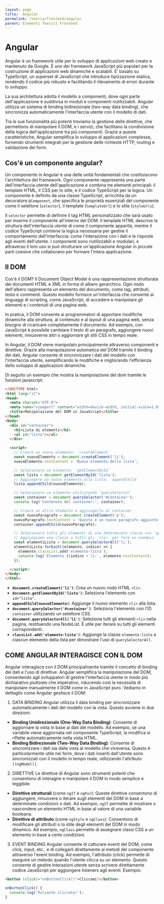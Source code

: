 ```yaml
---
layout: page
title:  Angular
permalink: /teoria/frontend/angular
parent: Elementi Teorici Frontend
---
```


# Angular

Angular è un framework utile per lo sviluppo di applicazioni web creato e mantenuto da Google. È uno dei framework JavaScript più popolari per la costruzione di applicazioni web dinamiche e scalabili. E’ basato su TypeScript, un superset di JavaScript che introduce tipizzazione statica, rendendo il codice più robusto e facilitando il rilevamento di errori durante lo sviluppo. 

La sua architettura adotta il modello a componenti, dove ogni parte dell'applicazione è suddivisa in moduli e componenti riutilizzabili. Angular utilizza un sistema di binding bidirezionale (two-way data binding), che sincronizza automaticamente l'interfaccia utente con il modello di dati. 

Tra le sue funzionalità più potenti troviamo la gestione delle direttive, che permettono di manipolare il DOM, e i servizi, che facilitano la condivisione della logica dell'applicazione tra più componenti. Grazie a queste caratteristiche, Angular semplifica lo sviluppo di applicazioni complesse, fornendo strumenti integrati per la gestione delle richieste HTTP, routing e validazione dei form.

## Cos'è un componente angular?

Un componente in Angular è una delle unità fondamentali che costituiscono l'architettura del framework. Ogni componente rappresenta una parte dell'interfaccia utente dell'applicazione e combina tre elementi principali: il template HTML, il CSS per lo stile, e il codice TypeScript per la logica. Un componente è definito da una classe TypeScript, arricchita da un decoratore `@Component`, che specifica le proprietà essenziali del componente come il selettore (`selector`), il template (`templateUrl`) e lo stile (`styleUrls`).

Il `selector` permette di definire il tag HTML personalizzato che sarà usato per inserire il componente all'interno del DOM. Il template HTML descrive la struttura dell'interfaccia utente di come il componente apparità, mentre il codice TypeScript contiene la logica necessaria per gestire il comportamento dell'interfaccia: come l'interazione con i dati e le risposte agli eventi dell'utente. I componenti sono riutilizzabili e modulari, e attraverso il loro uso si può strutturare un'applicazione Angular in piccole parti coesive che collaborano per formare l'intera applicazione.

## Il DOM
Cos'è il DOM? Il Document Object Model è una rappresentazione strutturata dei documenti HTML e XML in forma di albero gerarchico. Ogni nodo dell'albero rappresenta un elemento del documento, come tag, attributi, testo e commenti. Questo modello fornisce un'interfaccia che consente ai linguaggi di scripting, come JavaScript, di accedere e manipolare gli elementi e i contenuti di una pagina web.

In pratica, il DOM consente ai programmatori di apportare modifiche dinamiche alla struttura, al contenuto e al layout di una pagina web, senza bisogno di ricaricare completamente il documento. Ad esempio, con JavaScript è possibile cambiare il testo di un paragrafo, aggiungere nuovi elementi, rimuoverne altri o aggiornare gli stili CSS in tempo reale.

In Angular, il DOM viene manipolato principalmente attraverso componenti e direttive. Grazie alla manipolazione automatica del DOM tramite il binding dei dati, Angular consente di sincronizzare i dati del modello con l'interfaccia utente, semplificando le modifiche e migliorando l'efficienza dello sviluppo di applicazioni dinamiche.

Di seguito un esempio che mostra la manipolazione del dom tramite le funzioni javascript:

```html
<!DOCTYPE html>
<html lang="it">
<head>
  <meta charset="UTF-8">
  <meta name="viewport" content="width=device-width, initial-scale=1.0">
  <title>Manipolazione del DOM in JavaScript</title>
</head>
<body>
  <div id="container">
    <h2>Lista di elementi</h2>
    <ul id="lista"></ul>
  </div>

  <script>
    // Creare un nuovo elemento: `createElement`
    const nuovoElemento = document.createElement('li');
    nuovoElemento.textContent = 'Nuovo elemento della lista';

    // Selezionare un elemento: `getElementById`
    const lista = document.getElementById('lista');
    // Aggiungere un nuovo elemento alla lista: `appendChild`
    lista.appendChild(nuovoElemento);

    // Selezionare un elemento utilizzando `querySelector`
    const container = document.querySelector('#container');
    console.log('Contenuto del container:', container);

    // Creare un altro elemento e aggiungerlo al container
    const nuovoParagrafo = document.createElement('p');
    nuovoParagrafo.textContent = 'Questo è un nuovo paragrafo aggiunto dinamicamente.';
    container.appendChild(nuovoParagrafo);

    // Selezionare tutti gli elementi di una determinata classe con `querySelectorAll`
    // Aggiungiamo una classe a tutti gli `<li>` per fare un esempio
    const elementiLista = document.querySelectorAll('li');
    elementiLista.forEach((elemento, indice) => {
      elemento.classList.add('elemento-lista');
      console.log(`Elemento ${indice + 1}:`, elemento.textContent);
    });

  </script>
</body>
</html>
  ```

- **`document.createElement('li')`**: Crea un nuovo nodo HTML `<li>`.
- **`document.getElementById('lista')`**: Seleziona l'elemento con `id="lista"`.
- **`appendChild(nuovoElemento)`**: Aggiunge il nuovo elemento `<li>` alla lista.
- **`document.querySelector('#container')`**: Seleziona l'elemento con l'ID `container` utilizzando un selettore CSS.
- **`document.querySelectorAll('li')`**: Seleziona tutti gli elementi `<li>` nella pagina, restituendo una NodeList. È utile per iterare su tutti gli elementi corrispondenti.
- **`classList.add('elemento-lista')`**: Aggiunge la classe `elemento-lista` a ciascun elemento della lista per dimostrare l'uso di `querySelectorAll`.

## COME ANGULAR INTERAGISCE CON IL DOM

Angular interagisce con il DOM principalmente tramite il concetto di binding dei dati e l'uso di direttive. Angular semplifica la manipolazione del DOM, consentendo agli sviluppatori di gestire l'interfaccia utente in modo più dichiarativo piuttosto che imperativo, riducendo così la necessità di manipolare manualmente il DOM come in JavaScript puro. Vediamo in dettaglio come Angular gestisce il DOM:

1) DATA BINDING
Angular utilizza il data binding per sincronizzare automaticamente i dati del modello con la vista. Questo avviene in due direzioni:
- **Binding Unidirezionale (One-Way Data Binding)**: Consente di aggiornare la vista in base ai dati del modello. Ad esempio, se una variabile viene aggiornata nel componente TypeScript, la modifica si riflette automaticamente nella vista HTML.
- **Binding Bidirezionale (Two-Way Data Binding)**: Consente di sincronizzare i dati sia dalla vista al modello che viceversa. Questo è particolarmente utile nei form, dove i dati inseriti dall'utente sono sincronizzati con il modello in tempo reale, utilizzando l'attributo `[(ngModel)]`.

2) DIRETTIVE
Le direttive di Angular sono strumenti potenti che consentono di interagire e manipolare il DOM in modo semplice e leggibile:

- **Direttive strutturali** (come `ngIf` e `ngFor`): Queste direttive consentono di aggiungere, rimuovere o iterare sugli elementi del DOM in base a determinate condizioni o dati. Ad esempio, `ngIf` permette di mostrare o nascondere un elemento HTML in base al valore di una variabile booleana.
- **Direttive di attributo** (come `ngStyle` e `ngClass`): Consentono di modificare gli attributi o lo stile degli elementi del DOM in modo dinamico. Ad esempio, `ngClass` permette di assegnare classi CSS a un elemento in base a certe condizioni.

3) EVENT BINDING
Angular consente di catturare eventi del DOM, come click, input, etc., e di collegarli direttamente ai metodi del componente attraverso l'event binding. Ad esempio, l'attributo (click) permette di eseguire un metodo quando l'utente clicca su un elemento. Questo consente di gestire interazioni utente senza scrivere direttamente codice JavaScript per aggiungere listeners agli eventi.
Esempio:
```html
<button (click)="onButtonClick()">Cliccami!</button>
```
```javascript
onButtonClick() {
  console.log('Pulsante cliccato!');
}
```

